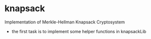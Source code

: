 # knapsack
Implementation of Merkle-Hellman Knapsack Cryptosystem

- the first task is to implement some helper functions in knapsackLib
